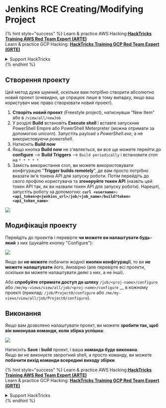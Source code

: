 # Jenkins RCE Creating/Modifying Project

{% hint style="success" %}
Learn & practice AWS Hacking:<img src="../../.gitbook/assets/image (1).png" alt="" data-size="line">[**HackTricks Training AWS Red Team Expert (ARTE)**](https://training.hacktricks.xyz/courses/arte)<img src="../../.gitbook/assets/image (1).png" alt="" data-size="line">\
Learn & practice GCP Hacking: <img src="../../.gitbook/assets/image (2).png" alt="" data-size="line">[**HackTricks Training GCP Red Team Expert (GRTE)**<img src="../../.gitbook/assets/image (2).png" alt="" data-size="line">](https://training.hacktricks.xyz/courses/grte)

<details>

<summary>Support HackTricks</summary>

* Check the [**subscription plans**](https://github.com/sponsors/carlospolop)!
* **Join the** 💬 [**Discord group**](https://discord.gg/hRep4RUj7f) or the [**telegram group**](https://t.me/peass) or **follow** us on **Twitter** 🐦 [**@hacktricks\_live**](https://twitter.com/hacktricks\_live)**.**
* **Share hacking tricks by submitting PRs to the** [**HackTricks**](https://github.com/carlospolop/hacktricks) and [**HackTricks Cloud**](https://github.com/carlospolop/hacktricks-cloud) github repos.

</details>
{% endhint %}

## Створення проекту

Цей метод дуже шумний, оскільки вам потрібно створити абсолютно новий проект (очевидно, це спрацює лише в тому випадку, якщо ваш користувач має право створювати новий проект).

1. **Створіть новий проект** (Freestyle project), натиснувши "New Item" або в `/view/all/newJob`
2. У розділі **Build** встановіть **Execute shell** і вставте запускник PowerShell Empire або PowerShell Meterpreter (можна отримати за допомогою _unicorn_). Запустіть payload з _PowerShell.exe_, а не використовуючи _powershell._
3. Натисніть **Build now**
1. Якщо кнопка **Build now** не з'являється, ви все ще можете перейти до **configure** --> **Build Triggers** --> `Build periodically` і встановити cron на `* * * * *`
2. Замість використання cron, ви можете використовувати конфігурацію "**Trigger builds remotely**", де вам просто потрібно вказати ім'я токена API для запуску роботи. Потім перейдіть до свого профілю користувача та **згенеруйте токен API** (назвіть цей токен API так, як ви назвали токен API для запуску роботи). Нарешті, запустіть роботу за допомогою: **`curl <username>:<api_token>@<jenkins_url>/job/<job_name>/build?token=<api_token_name>`**

![](<../../.gitbook/assets/image (165).png>)

## Модифікація проекту

Перейдіть до проектів і перевірте **чи можете ви налаштувати будь-який** з них (шукайте кнопку "Configure"):

![](<../../.gitbook/assets/image (265).png>)

Якщо ви **не можете** побачити жодної **кнопки конфігурації**, то ви **не можете** **налаштувати** його, ймовірно (але перевірте всі проекти, оскільки ви можете налаштувати деякі з них, а не інші).

Або **спробуйте отримати доступ до шляху** `/job/<proj-name>/configure` або `/me/my-views/view/all/job/<proj-name>/configure` \_\_ в кожному проекті (приклад: `/job/Project0/configure` або `/me/my-views/view/all/job/Project0/configure`).

## Виконання

Якщо вам дозволено налаштувати проект, ви можете **зробити так, щоб він виконував команди, коли збірка успішна**:

![](<../../.gitbook/assets/image (98).png>)

Натисніть **Save** і **build** проект, і ваша **команда буде виконана**.\
Якщо ви не виконуєте зворотний shell, а просто команду, ви можете **побачити вихід команди всередині виходу збірки**.

{% hint style="success" %}
Learn & practice AWS Hacking:<img src="../../.gitbook/assets/image (1).png" alt="" data-size="line">[**HackTricks Training AWS Red Team Expert (ARTE)**](https://training.hacktricks.xyz/courses/arte)<img src="../../.gitbook/assets/image (1).png" alt="" data-size="line">\
Learn & practice GCP Hacking: <img src="../../.gitbook/assets/image (2).png" alt="" data-size="line">[**HackTricks Training GCP Red Team Expert (GRTE)**<img src="../../.gitbook/assets/image (2).png" alt="" data-size="line">](https://training.hacktricks.xyz/courses/grte)

<details>

<summary>Support HackTricks</summary>

* Check the [**subscription plans**](https://github.com/sponsors/carlospolop)!
* **Join the** 💬 [**Discord group**](https://discord.gg/hRep4RUj7f) or the [**telegram group**](https://t.me/peass) or **follow** us on **Twitter** 🐦 [**@hacktricks\_live**](https://twitter.com/hacktricks\_live)**.**
* **Share hacking tricks by submitting PRs to the** [**HackTricks**](https://github.com/carlospolop/hacktricks) and [**HackTricks Cloud**](https://github.com/carlospolop/hacktricks-cloud) github repos.

</details>
{% endhint %}
